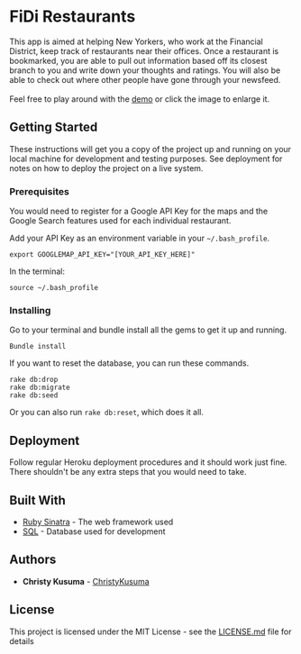 # FiDi Restaurants

This app is aimed at helping New Yorkers, who work at the Financial District, keep track of restaurants near their offices. Once a restaurant is bookmarked, you are able to pull out information based off its closest branch to you and write down your thoughts and ratings. You will also be able to check out where other people have gone through your newsfeed.<br><br>
Feel free to play around with the <a target="_blank" href="https://fidi-restaurants.herokuapp.com/">demo</a> or click the image to enlarge it. 

## Getting Started

These instructions will get you a copy of the project up and running on your local machine for development and testing purposes. See deployment for notes on how to deploy the project on a live system.

### Prerequisites

You would need to register for a Google API Key for the maps and the Google Search features used for each individual restaurant.

Add your API Key as an environment variable in your `~/.bash_profile`.

```
export GOOGLEMAP_API_KEY="[YOUR_API_KEY_HERE]"
```

In the terminal:

```
source ~/.bash_profile
```

### Installing

Go to your terminal and bundle install all the gems to get it up and running. 

```
Bundle install
```

If you want to reset the database, you can run these commands.

```
rake db:drop
rake db:migrate
rake db:seed 
```

Or you can also run `rake db:reset`, which does it all.

## Deployment

Follow regular Heroku deployment procedures and it should work just fine. There shouldn't be any extra steps that you would need to take.

## Built With

* [Ruby Sinatra](http://sinatrarb.com/documentation.html) - The web framework used
* [SQL](https://dev.mysql.com/doc/) - Database used for development

## Authors

* **Christy Kusuma** - [ChristyKusuma](https://github.com/christykusuma)

## License

This project is licensed under the MIT License - see the [LICENSE.md](LICENSE.md) file for details

